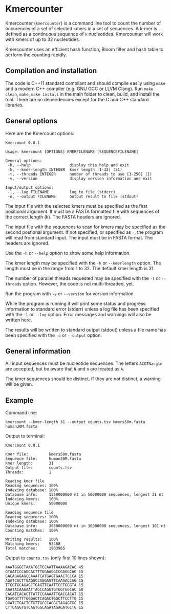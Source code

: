 # Kmercounter

Kmercounter (`kmercounter`) is a command line tool to count the number of occurences of a set of selected kmers in a set of sequences. A k-mer is defined as a continuous sequence of `k` nucleotides. Kmercounter will work with kmers of up to 32 nucleotides.

Kmercounter uses an efficient hash function, Bloom filter and hash table to perform the counting rapidly.


## Compilation and installation

The code is C++11 standard compliant and should compile easily using
`make` and a modern C++ compiler (e.g. GNU GCC or LLVM Clang). Run
`make clean`, `make`, `make install` in the main
folder to clean, build, and install the tool. There are no
dependencies except for the C and C++ standard libraries.


## General options

Here are the Kmercount options:

```
Kmercount 0.0.1

Usage: kmercount [OPTIONS] KMERFILENAME [SEQUENCEFILENAME]

General options:
 -h, --help                 display this help and exit
 -k, --kmer-length INTEGER  kmer length [1-32] (31)
 -t, --threads INTEGER      number of threads to use [1-256] (1)
 -v, --version              display version information and exit

Input/output options:
 -l, --log FILENAME         log to file (stderr)
 -o, --output FILENAME      output result to file (stdout)
```

The input file with the selected kmers must be specified as the first
positional argument. It must be a FASTA formatted file with sequences
of the correct length (k). The FASTA headers are ignored.

The input file with the sequences to scan for kmers may be specified
as the second postional argument. If not specified, or specified as
`-`, the program will read from standard input. The input must be in
FASTA format. The headers are ignored.

Use the `-h` or `--help` option to show some help information.

The kmer length may be specified with the `-k` or `--kmerlength`
option. The length must be in the range from 1 to 32. The default kmer
length is 31.

The number of parallel threads requested may be specified with the
`-t` or `--threads` option. However, the code is not multi-threaded,
yet.

Run the program with `-v` or `--version` for version information.

While the program is running it will print some status and progress
information to standard error (stderr) unless a log file has been
specified with the `-l` or `--log` option. Error messages and warnings
will also be written here.

The results will be written to standard output (stdout) unless a file
name has been specified with the `-o` or `--output` option.


## General information

All input sequences must be nucleotide sequences. The letters
`ACGTNacgtn` are accepted, but be aware that `N` and `n` are treated
as `A`.

The kmer sequences should be distinct. If they are not distinct, a
warning will be given.


## Example

Command line:

```
kmercount --kmer-length 31 --output counts.tsv kmers50m.fasta human30M.fasta
```

Output to terminal:

```
Kmercount 0.0.1

Kmer file:         kmers50m.fasta
Sequence file:     human30M.fasta
Kmer length:       31
Output file:       counts.tsv
Threads:           1

Reading kmer file
Reading sequences: 100%  
Indexing database: 100%  
Database info:     1550000000 nt in 50000000 sequences, longest 31 nt
Indexing kmers:    100%  
Unique kmers:      50000000

Reading sequence file
Reading sequences: 100%  
Indexing database: 100%  
Database info:     3030000000 nt in 30000000 sequences, longest 101 nt
Counting matches:  100%  

Writing results:   100%  
Matching kmers:    93468
Total matches:     1903965
```

Output to `counts.tsv` (only first 10 lines shown):

```
AAATGGGCTAAATGCTCCAATTAAAAGACAC	45
GTAATCCCAGCACTTTGGAAGGCCGAGGCAG	15
GACAGAGAGCCAAATCATGAGTGAACTCCCA	15
AGATCACTTGAGGCCAGGAGTTCAAGACCAG	15
TTGGTGCAGAGCTGAGTTCAATTCCTGGGTA	15
AAATACAAAAATTAGCCAGGTGTGGTGGCAC	60
CACATCACACTTATTCCAAAATTGACCACAT	15
TGAGGTTTTGGGACTCAGACTGGCTTCCTTG	15
GGATCTCACTCTGTTGCCCAGGCTAGAGTGC	15
CTTGAGGTGTCAGTGGCAGATAGAGATGCTG	15
```
